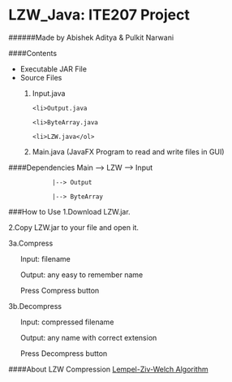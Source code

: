 # LZW_Java: ITE207 Project
######Made by Abishek Aditya & Pulkit Narwani

####Contents
<ul><li>Executable JAR File</li>
<li>Source Files</li>
	<ol><li>Input.java
	
	<li>Output.java
	
	<li>ByteArray.java
	
	<li>LZW.java</ol>
	
<li>Main.java (JavaFX Program to read and write files in GUI)</li></ul>


####Dependencies
	Main --> LZW --> Input
	
		       	|--> Output
	
				|--> ByteArray

###How to Use
1.Download LZW.jar.


2.Copy LZW.jar to your file and open it.


3a.Compress
	<ul>Input: filename</ul>
	<ul>Output: any easy to remember name</ul>
	<ul>Press Compress button</ul>
	
	
3b.Decompress
	<ul>Input: compressed filename</ul>
	<ul>Output: any name with correct extension</ul>
	<ul>Press Decompress button</ul>

####About LZW Compression
[Lempel-Ziv-Welch Algorithm](https://en.wikipedia.org/wiki/Lempel%E2%80%93Ziv%E2%80%93Welch) 
